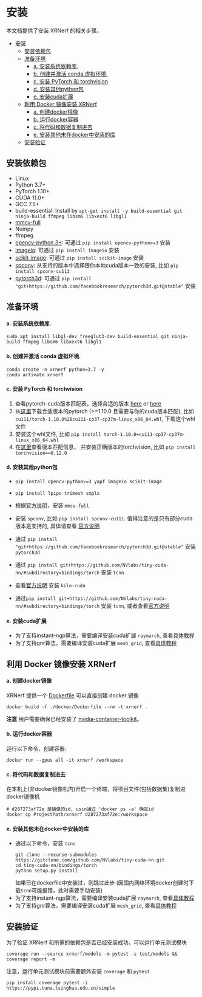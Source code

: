 # 安装

本文档提供了安装 XRNerf 的相关步骤。

<!-- TOC -->

- [安装](#安装)
  - [安装依赖包](#安装依赖包)
  - [准备环境](#准备环境)
      - [a. 安装系统依赖库.](#a-安装系统依赖库)
      - [b. 创建并激活 conda 虚拟环境.](#b-创建并激活-conda-虚拟环境)
      - [c. 安装 PyTorch 和 torchvision](#c-安装-pytorch-和-torchvision)
      - [d. 安装其他python包](#d-安装其他python包)
      - [e. 安装cuda扩展](#e-安装cuda扩展)
  - [利用 Docker 镜像安装 XRNerf](#利用-docker-镜像安装-xrnerf)
      - [a. 创建docker镜像](#a-创建docker镜像)
      - [b. 运行docker容器](#b-运行docker容器)
      - [c. 将代码和数据复制进去](#c-将代码和数据复制进去)
      - [e. 安装其他未在docker中安装的库](#e-安装其他未在docker中安装的库)
  - [安装验证](#安装验证)

<!-- TOC -->

## 安装依赖包

- Linux
- Python 3.7+
- PyTorch 1.10+
- CUDA 11.0+
- GCC 7.5+
- build-essential: Install by `apt-get install -y build-essential git ninja-build ffmpeg libsm6 libxext6 libgl1`
- [mmcv-full](https://github.com/open-mmlab/mmcv)
- Numpy
- ffmpeg
- [opencv-python 3+](https://github.com/dmlc/decord): 可通过 `pip install opencv-python>=3` 安装
- [imageio](https://github.com/dmlc/decord): 可通过 `pip install imageio` 安装
- [scikit-image](https://github.com/dmlc/decord): 可通过 `pip install scikit-image` 安装
- [spconv](https://github.com/dmlc/decord): 从支持的版本中选择跟你本地cuda版本一致的安装, 比如 `pip install spconv-cu113`
- [pytorch3d](https://github.com/dmlc/decord): 可通过 `pip install "git+https://github.com/facebookresearch/pytorch3d.git@stable"` 安装



## 准备环境

#### a. 安装系统依赖库.

```shell
sudo apt install libgl-dev freeglut3-dev build-essential git ninja-build ffmpeg libsm6 libxext6 libgl1
```

#### b. 创建并激活 conda 虚拟环境.

```shell
conda create -n xrnerf python=3.7 -y
conda activate xrnerf
```

#### c. 安装 PyTorch 和 torchvision

1. 查看pytorch-cuda版本匹配表，选择合适的版本 [here](https://pytorch.org/get-started/previous-versions/) or [here](https://blog.csdn.net/weixin_42069606/article/details/105198845)
2. 从[这里](https://download.pytorch.org/whl/torch_stable.html)下载合适版本的pytorch (>=1.10.0 且需要与你的cuda版本匹配), 比如 ```cu111/torch-1.10.0%2Bcu111-cp37-cp37m-linux_x86_64.whl```, 下载这个whl文件
3. 安装这个whl文件, 比如 ```pip install torch-1.10.0+cu111-cp37-cp37m-linux_x86_64.whl```
4. 在[这里](https://pypi.org/project/torchvision/)查看版本匹配信息， 并安装正确版本的torchvision, 比如 ```pip install torchvision==0.12.0```

#### d. 安装其他python包
* ```pip install opencv-python>=3 yapf imageio scikit-image```
* ```pip install lpips trimesh smplx```
* 根据[官方说明](https://mmcv.readthedocs.io/en/latest/get_started/installation.html)，安装 ```mmcv-full```
* 安装 ```spconv```, 比如 ```pip install spconv-cu111```. 值得注意的是只有部分cuda版本是支持的, 具体请查看 [官方说明](https://github.com/traveller59/spconv)
* 通过 ```pip install "git+https://github.com/facebookresearch/pytorch3d.git@stable"``` 安装 ```pytorch3d```
* 通过 ```pip install git+https://github.com/NVlabs/tiny-cuda-nn/#subdirectory=bindings/torch``` 安装 ```tcnn``` 
* 查看[官方说明](https://github.com/creiser/kilonerf#option-b-build-cuda-extension-yourself) 安装 ```kilo-cuda```

* 通过```pip install git+https://github.com/NVlabs/tiny-cuda-nn/#subdirectory=bindings/torch``` 安装 ```tcnn```, 或者查看[官方说明](https://github.com/NVlabs/tiny-cuda-nn#pytorch-extension)
  
#### e. 安装cuda扩展
* 为了支持instant-ngp算法，需要编译安装cuda扩展 ```raymarch```, 查看[具体教程](../../extensions/ngp_raymarch/README.md)
* 为了支持gnr算法，需要编译安装cuda扩展 ```mesh_grid```, 查看[具体教程](../../extensions/mesh_grid/README.md)


## 利用 Docker 镜像安装 XRNerf
#### a. 创建docker镜像
  XRNerf 提供一个 [Dockerfile](../../docker/Dockerfile) 可以直接创建 docker 镜像

  ```shell
  docker build -f ./docker/Dockerfile --rm -t xrnerf .
  ```

  **注意** 用户需要确保已经安装了 [nvidia-container-toolkit](https://docs.nvidia.com/datacenter/cloud-native/container-toolkit/install-guide.html#docker)。
#### b. 运行docker容器
  运行以下命令，创建容器:
  ```shell
  docker run --gpus all -it xrnerf /workspace
  ```
#### c. 将代码和数据复制进去
  在本机上(非docker镜像机内)开启一个终端，将项目文件(包括数据集)复制进docker镜像机
  ```shell
  # d287273af72e 是镜像的id, usin通过 'docker ps -a' 确定id
  docker cp ProjectPath/xrnerf d287273af72e:/workspace
  ```

#### e. 安装其他未在docker中安装的库

* 通过以下命令，安装 ```tcnn```
    ```shell
    git clone --recurse-submodules https://gitclone.com/github.com/NVlabs/tiny-cuda-nn.git
    cd tiny-cuda-nn/bindings/torch
    python setup.py install
    ```
  如果已在dockerfile中安装过，则跳过此步 (因国内网络环境docker创建时下载```tcnn```可能报错，此时需要手动安装)
* 为了支持instant-ngp算法，需要编译安装cuda扩展 ```raymarch```, 查看[具体教程](../../extensions/ngp_raymarch/README.md)
* 为了支持gnr算法，需要编译安装cuda扩展 ```mesh_grid```, 查看[具体教程](../../extensions/mesh_grid/README.md)

  
## 安装验证

为了验证 XRNerf 和所需的依赖包是否已经安装成功，可以运行单元测试模块

```shell
coverage run --source xrnerf/models -m pytest -s test/models && coverage report -m
```

注意，运行单元测试模块前需要额外安装 ```coverage``` 和 ```pytest``` 
```
pip install coverage pytest -i https://pypi.tuna.tsinghua.edu.cn/simple
```

